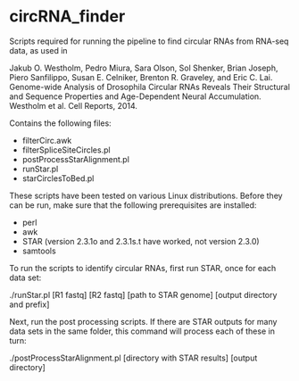 circRNA_finder
==============

Scripts required for running the pipeline to find circular RNAs from RNA-seq data, as used in

Jakub O. Westholm, Pedro Miura, Sara Olson, Sol Shenker, Brian Joseph, Piero Sanfilippo, Susan E. Celniker, Brenton R. Graveley, and Eric C. Lai. Genome-wide Analysis of Drosophila Circular RNAs Reveals Their Structural and Sequence Properties and Age-Dependent Neural Accumulation. Westholm et al. Cell Reports, 2014.

Contains the following files:
- filterCirc.awk
- filterSpliceSiteCircles.pl
- postProcessStarAlignment.pl
- runStar.pl
- starCirclesToBed.pl


These scripts have been tested on various Linux distributions. Before they can be run, make sure that the following prerequisites are installed:
 - perl
 - awk
 - STAR (version 2.3.1o and 2.3.1s.t have worked, not version 2.3.0)
 - samtools


To run the scripts to identify circular RNAs, first run STAR, once for each data set:

./runStar.pl [R1 fastq] [R2 fastq] [path to STAR genome] [output directory and prefix]


Next, run the post processing scripts. If there are STAR outputs for many data sets in the same folder, this command will process each of these in turn:

./postProcessStarAlignment.pl [directory with STAR results] [output directory]


